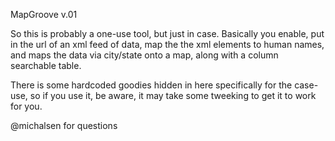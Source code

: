 MapGroove
v.01

So this is probably a one-use tool, but just in case.
Basically you enable, put in the url of an xml feed of data,
map the the xml elements to human names, and maps the data
via city/state onto a map, along with a column searchable table.

There is some hardcoded goodies hidden in here specifically for
the case-use, so if you use it, be aware, it may take some tweeking
to get it to work for you.

@michalsen for questions
